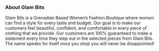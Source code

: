 ### About Glam Bits

Glam Bits is a Grenadian Based Women’s Fashion Boutique where women can find a style for every taste and budget. Our goal is to make our customers feel beautiful, confident, and comfortable in every piece of clothing that we provide. Our customers are 100% guaranteed to make a statement every time they step out in the selected pieces from Glam Bits. The name speaks for itself once you shop you will never be disappointed!